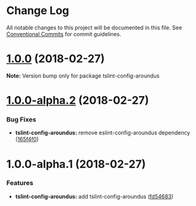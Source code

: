 # Change Log

All notable changes to this project will be documented in this file.
See [Conventional Commits](https://conventionalcommits.org) for commit guidelines.

<a name="1.0.0"></a>
# [1.0.0](https://github.com/aroundus-inc/js-packages/compare/tslint-config-aroundus@1.0.0-alpha.2...tslint-config-aroundus@1.0.0) (2018-02-27)




**Note:** Version bump only for package tslint-config-aroundus

<a name="1.0.0-alpha.2"></a>
# [1.0.0-alpha.2](https://github.com/aroundus-inc/js-packages/compare/tslint-config-aroundus@1.0.0-alpha.1...tslint-config-aroundus@1.0.0-alpha.2) (2018-02-27)


### Bug Fixes

* **tslint-config-aroundus:** remove eslint-config-aroundus dependency ([165f4f0](https://github.com/aroundus-inc/js-packages/commit/165f4f0))




<a name="1.0.0-alpha.1"></a>
# 1.0.0-alpha.1 (2018-02-27)


### Features

* **tslint-config-aroundus:** add tslint-config-aroundus ([fd54683](https://github.com/aroundus-inc/js-packages/commit/fd54683))
